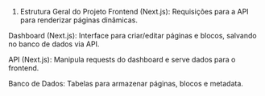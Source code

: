 1. Estrutura Geral do Projeto
Frontend (Next.js): Requisições para a API para renderizar páginas dinâmicas.

Dashboard (Next.js): Interface para criar/editar páginas e blocos, salvando no banco de dados via API.

API (Next.js): Manipula requests do dashboard e serve dados para o frontend.

Banco de Dados: Tabelas para armazenar páginas, blocos e metadata.